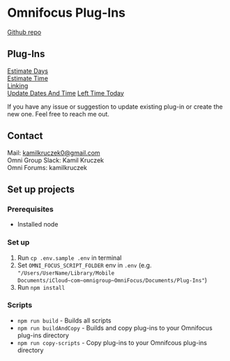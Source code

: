 # Omnifocus Plug-Ins

[Github repo](https://github.com/mmaer/omnifocus-scripts)

## Plug-Ins 

[Estimate Days](./scripts/estimateDays)\
[Estimate Time](./scripts/estimateTime)\
[Linking](./scripts/linking/)\
[Update Dates And Time](./scripts/updateDatesAndTime/)
[Left Time Today](./scripts/leftTimeToday/)

If you have any issue or suggestion to update existing plug-in or create the new one. Feel free to reach me out.

## Contact

Mail: kamilkruczek0@gmail.com\
Omni Group Slack: Kamil Kruczek\
Omni Forums: kamilkruczek

## Set up projects

### Prerequisites
- Installed node

### Set up 

1. Run `cp .env.sample .env` in terminal
2. Set `OMNI_FOCUS_SCRIPT_FOLDER` env in `.env` (e.g. `"/Users/UserName/Library/Mobile Documents/iCloud~com~omnigroup~OmniFocus/Documents/Plug-Ins"`)
3. Run `npm install`

### Scripts
- `npm run build` - Builds all scripts
- `npm run buildAndCopy` - Builds and copy plug-ins to your Omnifocus plug-ins directory
- `npm run copy-scripts` - Copy plug-ins to your Omnifcous plug-ins directory
